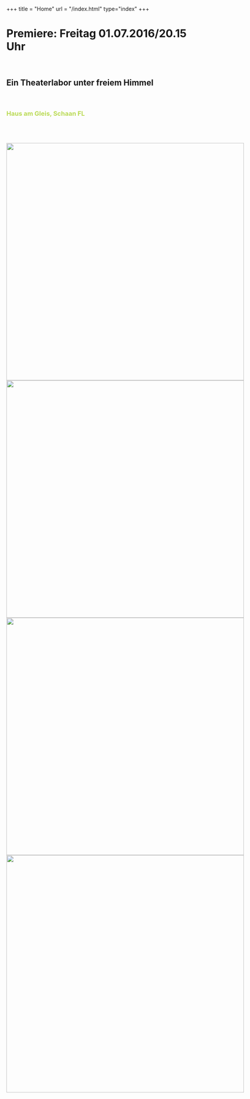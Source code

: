 +++
title = "Home"
url = "/index.html"
type="index"
+++
<div class="overlay">
  <h1>Premiere: Freitag 01.07.2016/20.15 Uhr</h1>
  <br/> 
<h2>Ein Theaterlabor unter freiem Himmel</h2><br/>
  <h3><span style="color:#BADA55">Haus am Gleis, Schaan FL </span></h2>
  <br/>
  <br/>
  <br/>
  <!--
  <h3>"Wenn ich du waere, waere ich trotzdem lieber ich"</h3>
  -->
</div>
<div class="carousel" style="width: 900px; height: 620px;">
  <img src="images/carousel01.jpg" height="620"/>
  <img src="images/carousel02.jpg" height="620"/>
  <img src="images/carousel03.jpg" height="620"/>
  <img src="images/carousel04.jpg" height="620"/>
</div>

<script>
$('.carousel').slick({
  slidesToShow: 1,
  slidesToScroll: 1,
  autoplay: true,
  fade: true,
  autoplaySpeed: 3500,
  prevArrow: null,
  nextArrow: null,
  pauseOnHover: false,
  speed: 1000,
});
</script>


